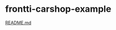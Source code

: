 # frontti-carshop-example
[README.md](https://github.com/mikkeGuan/frontti-carshop-example/files/11260719/README.md)
